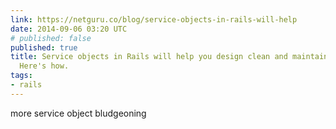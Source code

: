 ```yaml
---
link: https://netguru.co/blog/service-objects-in-rails-will-help
date: 2014-09-06 03:20 UTC
# published: false
published: true
title: Service objects in Rails will help you design clean and maintainable code.
  Here's how.
tags:
- rails
---
```


more service object bludgeoning
